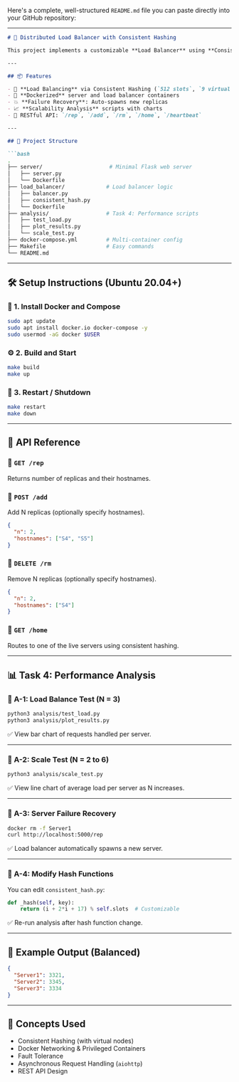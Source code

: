 Here's a complete, well-structured `README.md` file you can paste directly into your GitHub repository:

---

````markdown
# 🧠 Distributed Load Balancer with Consistent Hashing

This project implements a customizable **Load Balancer** using **Consistent Hashing** to asynchronously distribute client requests across multiple Dockerized server replicas. It includes automatic scaling, fault recovery, and performance analysis.

---

## 📦 Features

- 🔁 **Load Balancing** via Consistent Hashing (`512 slots`, `9 virtual nodes per server`)
- 🐳 **Dockerized** server and load balancer containers
- 💥 **Failure Recovery**: Auto-spawns new replicas
- 📈 **Scalability Analysis** scripts with charts
- 🔌 RESTful API: `/rep`, `/add`, `/rm`, `/home`, `/heartbeat`

---

## 🚀 Project Structure

```bash
.
├── server/                     # Minimal Flask web server
│   ├── server.py
│   └── Dockerfile
├── load_balancer/             # Load balancer logic
│   ├── balancer.py
│   ├── consistent_hash.py
│   └── Dockerfile
├── analysis/                  # Task 4: Performance scripts
│   ├── test_load.py
│   ├── plot_results.py
│   └── scale_test.py
├── docker-compose.yml         # Multi-container config
├── Makefile                   # Easy commands
└── README.md
````

---

## 🛠️ Setup Instructions (Ubuntu 20.04+)

### 🧱 1. Install Docker and Compose

```bash
sudo apt update
sudo apt install docker.io docker-compose -y
sudo usermod -aG docker $USER
```

### ⚙️ 2. Build and Start

```bash
make build
make up
```

### 🔄 3. Restart / Shutdown

```bash
make restart
make down
```

---

## 🔌 API Reference

### 🔹 `GET /rep`

Returns number of replicas and their hostnames.

### 🔹 `POST /add`

Add N replicas (optionally specify hostnames).

```json
{
  "n": 2,
  "hostnames": ["S4", "S5"]
}
```

### 🔹 `DELETE /rm`

Remove N replicas (optionally specify hostnames).

```json
{
  "n": 2,
  "hostnames": ["S4"]
}
```

### 🔹 `GET /home`

Routes to one of the live servers using consistent hashing.

---

## 📊 Task 4: Performance Analysis

### 🔸 A-1: Load Balance Test (N = 3)

```bash
python3 analysis/test_load.py
python3 analysis/plot_results.py
```

✅ View bar chart of requests handled per server.

---

### 🔸 A-2: Scale Test (N = 2 to 6)

```bash
python3 analysis/scale_test.py
```

✅ View line chart of average load per server as N increases.

---

### 🔸 A-3: Server Failure Recovery

```bash
docker rm -f Server1
curl http://localhost:5000/rep
```

✅ Load balancer automatically spawns a new server.

---

### 🔸 A-4: Modify Hash Functions

You can edit `consistent_hash.py`:

```python
def _hash(self, key):
    return (i + 2*i + 17) % self.slots  # Customizable
```

✅ Re-run analysis after hash function change.

---

## 🧪 Example Output (Balanced)

```json
{
  "Server1": 3321,
  "Server2": 3345,
  "Server3": 3334
}
```

---

## 🧠 Concepts Used

* Consistent Hashing (with virtual nodes)
* Docker Networking & Privileged Containers
* Fault Tolerance
* Asynchronous Request Handling (`aiohttp`)
* REST API Design



